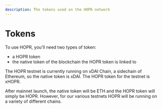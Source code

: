 ```yaml
---
description: The tokens used on the HOPR network
---
```


# Tokens

To use HOPR, you'll need two types of token:

* a HOPR token
* the native token of the blockchain the HOPR token is linked to

The HOPR testnet is currently running on xDAI Chain, a sidechain of Ethereum, so the native token is xDAI. The HOPR token for the testnet is xHOPR.

After mainnet launch, the native token will be ETH and the HOPR token will simply be HOPR. However, for our various testnets HOPR will be running on a variety of different chains.

